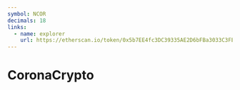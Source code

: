 ```yaml
---
symbol: NCOR
decimals: 18
links:
  - name: explorer
    url: https://etherscan.io/token/0x5b7EE4fc3DC39335AE2D6bFBa3033C3FE1ae5D0f
---
```


# CoronaCrypto
